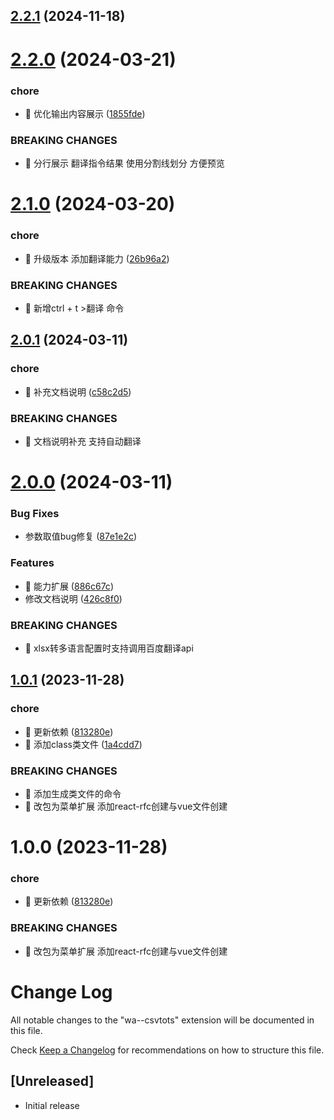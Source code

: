 

## [2.2.1](https://github.com/sdmu-gaoqi/wa-vscode-menu/compare/2.2.0...2.2.1) (2024-11-18)

# [2.2.0](https://github.com/sdmu-gaoqi/wa-vscode-menu/compare/2.1.0...2.2.0) (2024-03-21)


### chore

* 🤖 优化输出内容展示 ([1855fde](https://github.com/sdmu-gaoqi/wa-vscode-menu/commit/1855fdedb9038d23ab6936a81c3ca5360080d93d))


### BREAKING CHANGES

* 🧨 分行展示 翻译指令结果 使用分割线划分 方便预览

# [2.1.0](https://github.com/sdmu-gaoqi/wa-vscode-menu/compare/2.0.1...2.1.0) (2024-03-20)


### chore

* 🤖 升级版本 添加翻译能力 ([26b96a2](https://github.com/sdmu-gaoqi/wa-vscode-menu/commit/26b96a25a92a07c57ed3afab6c1f5e487e32b925))


### BREAKING CHANGES

* 🧨 新增ctrl + t >翻译 命令

## [2.0.1](https://github.com/sdmu-gaoqi/wa-vscode-menu/compare/2.0.0...2.0.1) (2024-03-11)


### chore

* 🤖 补充文档说明 ([c58c2d5](https://github.com/sdmu-gaoqi/wa-vscode-menu/commit/c58c2d52f4072babe090c2fe8edec4c18d148791))


### BREAKING CHANGES

* 🧨 文档说明补充 支持自动翻译

# [2.0.0](https://github.com/sdmu-gaoqi/wa-vscode-menu/compare/1.0.1...2.0.0) (2024-03-11)


### Bug Fixes

* 参数取值bug修复 ([87e1e2c](https://github.com/sdmu-gaoqi/wa-vscode-menu/commit/87e1e2c1e5726dc2e8de2e15b96e8a82741144ec))


### Features

* 🎸 能力扩展 ([886c67c](https://github.com/sdmu-gaoqi/wa-vscode-menu/commit/886c67ca26c5f2db5a0733abe3618ddd1a10eae1))
* 修改文档说明 ([426c8f0](https://github.com/sdmu-gaoqi/wa-vscode-menu/commit/426c8f070f2457afb588d4261e7a0fa09f2b8177))


### BREAKING CHANGES

* 🧨 xlsx转多语言配置时支持调用百度翻译api

## [1.0.1](https://github.com/sdmu-gaoqi/wa-csvToTs/compare/1.0.0...1.0.1) (2023-11-28)


### chore

* 🤖 更新依赖 ([813280e](https://github.com/sdmu-gaoqi/wa-csvToTs/commit/813280ed52841cec387b5934f0bb81d3dc494079))
* 🤖 添加class类文件 ([1a4cdd7](https://github.com/sdmu-gaoqi/wa-csvToTs/commit/1a4cdd7683cdead845202a941a65c759e5af98c9))


### BREAKING CHANGES

* 🧨 添加生成类文件的命令
* 🧨 改包为菜单扩展 添加react-rfc创建与vue文件创建

# 1.0.0 (2023-11-28)


### chore

* 🤖 更新依赖 ([813280e](https://github.com/sdmu-gaoqi/wa-csvToTs/commit/813280ed52841cec387b5934f0bb81d3dc494079))


### BREAKING CHANGES

* 🧨 改包为菜单扩展 添加react-rfc创建与vue文件创建

# Change Log

All notable changes to the "wa--csvtots" extension will be documented in this file.

Check [Keep a Changelog](http://keepachangelog.com/) for recommendations on how to structure this file.

## [Unreleased]

- Initial release
